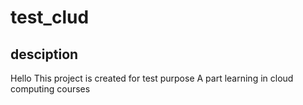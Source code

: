 # test_clud
## desciption 
Hello This project is created for test purpose
A part learning in cloud computing courses 
